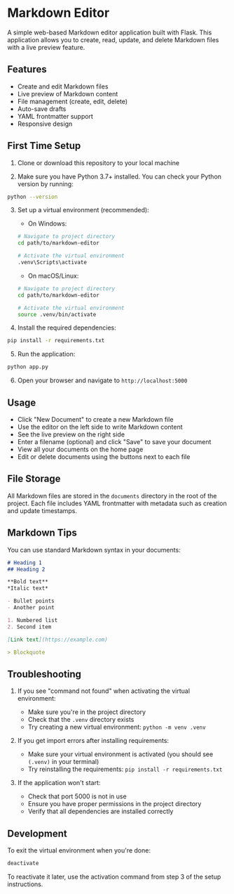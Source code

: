 # Markdown Editor

A simple web-based Markdown editor application built with Flask. This application allows you to create, read, update, and delete Markdown files with a live preview feature.

## Features

- Create and edit Markdown files
- Live preview of Markdown content
- File management (create, edit, delete)
- Auto-save drafts
- YAML frontmatter support
- Responsive design

## First Time Setup

1. Clone or download this repository to your local machine

2. Make sure you have Python 3.7+ installed. You can check your Python version by running:
```bash
python --version
```

3. Set up a virtual environment (recommended):
   - On Windows:
   ```bash
   # Navigate to project directory
   cd path/to/markdown-editor
   
   # Activate the virtual environment
   .venv\Scripts\activate
   ```
   
   - On macOS/Linux:
   ```bash
   # Navigate to project directory
   cd path/to/markdown-editor
   
   # Activate the virtual environment
   source .venv/bin/activate
   ```

4. Install the required dependencies:
```bash
pip install -r requirements.txt
```

5. Run the application:
```bash
python app.py
```

6. Open your browser and navigate to `http://localhost:5000`

## Usage

- Click "New Document" to create a new Markdown file
- Use the editor on the left side to write Markdown content
- See the live preview on the right side
- Enter a filename (optional) and click "Save" to save your document
- View all your documents on the home page
- Edit or delete documents using the buttons next to each file

## File Storage

All Markdown files are stored in the `documents` directory in the root of the project. Each file includes YAML frontmatter with metadata such as creation and update timestamps.

## Markdown Tips

You can use standard Markdown syntax in your documents:

```markdown
# Heading 1
## Heading 2

**Bold text**
*Italic text*

- Bullet points
- Another point

1. Numbered list
2. Second item

[Link text](https://example.com)

> Blockquote
```

## Troubleshooting

1. If you see "command not found" when activating the virtual environment:
   - Make sure you're in the project directory
   - Check that the `.venv` directory exists
   - Try creating a new virtual environment: `python -m venv .venv`

2. If you get import errors after installing requirements:
   - Make sure your virtual environment is activated (you should see `(.venv)` in your terminal)
   - Try reinstalling the requirements: `pip install -r requirements.txt`

3. If the application won't start:
   - Check that port 5000 is not in use
   - Ensure you have proper permissions in the project directory
   - Verify that all dependencies are installed correctly

## Development

To exit the virtual environment when you're done:
```bash
deactivate
```

To reactivate it later, use the activation command from step 3 of the setup instructions.
